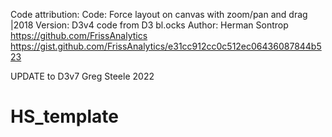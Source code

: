 

Code attribution: 
Code: Force layout on canvas with zoom/pan and drag |2018
Version: D3v4 code from D3 bl.ocks
Author: Herman Sontrop
https://github.com/FrissAnalytics
https://gist.github.com/FrissAnalytics/e31cc912cc0c512ec06436087844b523

UPDATE to D3v7 Greg Steele 2022
# HS_template
